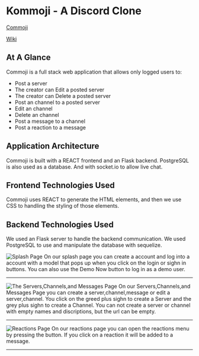 # Kommoji - A Discord Clone
[Commoji](https://commoji.herokuapp.com)

[Wiki](https://github.com/Geoffst3r/python-group-project/wiki)

## At A Glance
Commoji is a full stack web application that allows only logged users to:
 - Post a server
 - The creator can Edit a posted server
 - The creator can Delete a posted server
 - Post an channel to a posted server
 - Edit an channel
 - Delete an channel
 - Post a message to a channel
 - Post a reaction to a message

## Application Architecture
Commoji is built with a REACT frontend and an Flask backend. PostgreSQL is also used as a database. And with socket.io to allow live chat.

## Frontend Technologies Used
Commoji uses REACT to generate the HTML elements, and then we use CSS to handling the styling of those elements.

## Backend Technologies Used
We used an Flask server to handle the backend communication. We used PostgreSQL to use and manipulate the database with sequelize.

![Splash Page](https://github.com/Geoffst3r/python-group-project/blob/main/images/Splash-Page.png)
On our splash page you can create a account and log into a account with a model that pops up when you click on the login or sighn in buttons. You can also use the Demo Now button to log in as a demo user.

***

![The Servers,Channels,and Messages Page](https://github.com/Geoffst3r/python-group-project/blob/main/images/Screenshot%202022-01-13%20192220.png)
On our Servers,Channels,and Messages Page you can create a server,channel,message or edit a server,channel. You click on the greed plus sighn to create a Server and the grey plus sighn to create a Channel. You can not create a server or channel with empty names and discriptions, but the url can be empty.

***

![Reactions Page]()
On our reactions page you can open the reactions menu by pressing the button. If you click on a reaction it will be added to a message.

***
